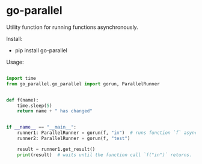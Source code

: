 # go-parallel

Utility function for running functions asynchronously.

Install:

* pip install go-parallel

Usage:

```python

import time
from go_parallel.go_parallel import gorun, ParallelRunner


def f(name):
    time.sleep(5)
    return name + " has changed"


if __name__ == "__main__":
    runner1: ParallelRunner = gorun(f, "in")  # runs function `f` asynchronously.
    runner2: ParallelRunner = gorun(f, "test")

    result = runner1.get_result()
    print(result)  # waits until the function call `f("in")` returns.

```
